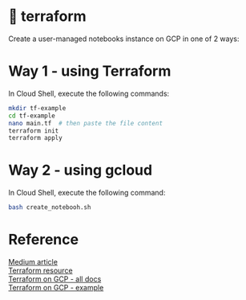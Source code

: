 # 👾 terraform

Create a user-managed notebooks instance on GCP in one of 2 ways:

# Way 1 - using Terraform
In Cloud Shell, execute the following commands:
```bash
mkdir tf-example
cd tf-example
nano main.tf  # then paste the file content
terraform init
terraform apply
```

# Way 2 - using gcloud
In Cloud Shell, execute the following command:
```bash
bash create_notebooh.sh
```

# Reference
[Medium article](https://nakamasato.medium.com/set-up-vertex-ai-workbench-with-access-to-bigquery-and-gcs-using-terraform-3844e7cb65bb)  
[Terraform resource](https://registry.terraform.io/providers/hashicorp/google/latest/docs/resources/notebooks_instance)  
[Terraform on GCP - all docs](https://cloud.google.com/docs/terraform)  
[Terraform on GCP - example](https://cloud.google.com/docs/terraform/get-started-with-terraform)
